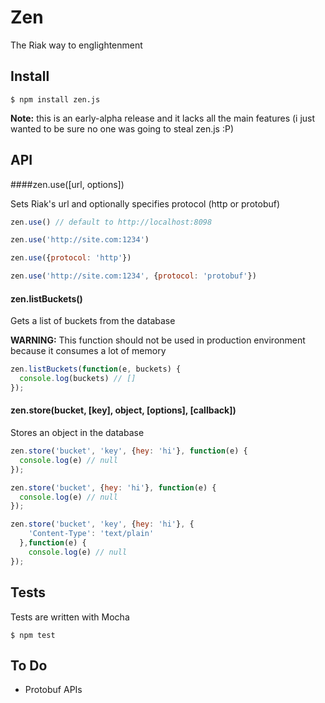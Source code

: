 Zen
===

The Riak way to englightenment

## Install

```
$ npm install zen.js
```

__Note:__ this is an early-alpha release and it lacks all the main features (i just wanted to be sure no one was going to steal zen.js :P)
## API

####zen.use([url, options])

Sets Riak's url and optionally specifies protocol (http or protobuf)

```javascript
zen.use() // default to http://localhost:8098

zen.use('http://site.com:1234')

zen.use({protocol: 'http'}) 

zen.use('http://site.com:1234', {protocol: 'protobuf'})
```

#### zen.listBuckets()

Gets a list of buckets from the database

__WARNING:__ This function should not be used in production environment because it consumes a lot of memory

```javascript
zen.listBuckets(function(e, buckets) {
  console.log(buckets) // []
});
```

#### zen.store(bucket, [key], object, [options], [callback])

Stores an object in the database

```javascript
zen.store('bucket', 'key', {hey: 'hi'}, function(e) {
  console.log(e) // null
});

zen.store('bucket', {hey: 'hi'}, function(e) {
  console.log(e) // null
});

zen.store('bucket', 'key', {hey: 'hi'}, {
    'Content-Type': 'text/plain'
  },function(e) {
    console.log(e) // null
});
```

## Tests

Tests are written with Mocha

```
$ npm test
```

## To Do

- Protobuf APIs

